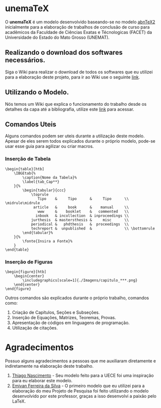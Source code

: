 # unemaTeX
O **unemaTeX** é um modelo desenvolvido baseando-se no modelo [abnTeX2](http://www.abntex.net.br/) inicialmente para a elaboração de trabalhos de conclusão de curso para acadêmicos da Faculdade de Ciências Exatas e Técnologicas (FACET) da Universidade do Estado do Mato Grosso (UNEMAT).

## Realizando o download dos softwares necessários.
Siga o Wiki para realizar o download de todos os softwares que eu utilizei para a elaboração deste projeto, para ir ao Wiki use o seguinte [link](https://github.com/salomaoluiz/LaTeXModel/wiki/Como-Instalar).

## Utilizando o Modelo.
Nós temos um Wiki que explica o funcionamento do trabalho desde os detalhes da capa até a bibliografia, utilize este [link](https://github.com/salomaoluiz/LaTeXModel/wiki/Utilizando-o-Modelo) para acessar.

## Comandos Uteis
Alguns comandos podem ser uteis durante a utilização deste modelo. Apesar de eles serem todos explicados durante o próprio modelo, pode-se usar esse guia para agilizar ou criar macros.
### Inserção de Tabela
```TeX
\begin{table}[htb]
	\IBGEtab{%
		\caption{Nome da Tabela}%
		\label{tab_Cap**}
	}{%
		\begin{tabular}{ccc}
			\toprule
			   Tipo    &     Tipo      &     Tipo      \\ \midrule\midrule
			 article   &     book      &    manual     \\
			   www     &    booklet    &   commented   \\
			  inbook   & incollection  & inproceedings \\
			jurthesis  & mastersthesis &     misc      \\
			periodical &   phdthesis   &  proceedings  \\
			techreport &  unpublished  &               \\ \bottomrule
		\end{tabular}%
	}{%
		\fonte{Insira a Fonte}%
	}
\end{table}
```
### Inserção de Figuras
```TeX
\begin{figure}[htb]
	\begin{center}
		\includegraphics[scale=1]{./Imagens/capitulo_***.png}
	\end{center}
\end{figure}
```

Outros comandos são explicados durante o próprio trabalho, comandos como:
1. Criação de Capítulos, Seções e Subseções.
2. Inserção de Equações, Matrizes, Teoremas, Provas.
3. Apresentação de códigos em linguagens de programação.
4. Utilização de citações.

# Agradecimentos
Possuo alguns agradecimentos a pessoas que me auxiliaram diretamente e indiretamente na elaboração deste trabalho. 
1. [Thiago Nascimento](https://github.com/thiagodnf/) - Seu modelo feito para a UECE foi uma inspiração para eu elaborar este modelo.
2. [Emivan Ferreira da Silva](http://buscatextual.cnpq.br/buscatextual/visualizacv.do?id=K4739409D6) - O primeiro modelo que eu utilizei para a elaboração do meu Projeto de Pesquisa foi feito utilizando o modelo desenvolvido por este professor, graças a isso desenvolvi a paixão pelo LaTeX.
